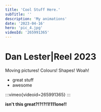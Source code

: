 ```yaml
---
title: 'Cool Stuff Here.'
subTitle: ''
description: 'My animations'
date: '2023-04-16'
hero: 'pic_4.jpg'
videoId: '265991365'
---
```

# Dan Lester|Reel 2023
Moving pictures! Colours! Shapes! Woah!

- great stuff
- awesome

:::vimeo{videoid=265991365}
:::

**isn't this great?!?!?!1!111one!!**